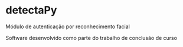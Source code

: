 # detectaPy
Módulo de autenticação por reconhecimento facial

Software desenvolvido como parte do trabalho de conclusão de curso

